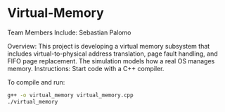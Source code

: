 # Virtual-Memory

Team Members Include: Sebastian Palomo

Overview: This project is developing a virtual memory subsystem that includes virtual-to-physical address translation, page fault handling, and FIFO page replacement. The simulation models how a real OS manages memory.
Instructions: Start code with a C++ compiler.

To compile and run:
```bash
g++ -o virtual_memory virtual_memory.cpp  
./virtual_memory
